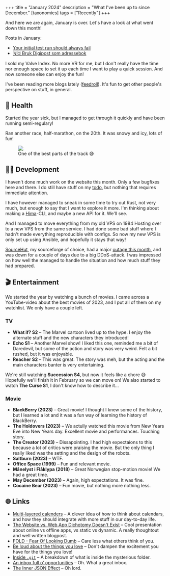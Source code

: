 +++
title = "January 2024"
description = "What I've been up to since December."
[taxonomies]
tags = ["Recently"]
+++

And here we are again, January is over. Let's have a look at what went down this
month!

Posts in January:

- [Your initial test run should always fail](/blog/your-initial-test-run-should-always-fail)
- [🇳🇴 Bruk Digipost som adressebok](/blog/bruk-digipost-som-adressebok)

I sold my Valve Index. No more VR for me, but I don't really have the time nor
enough space to set it up each time I want to play a quick session. And now
someone else can enjoy the fun!

I've been reading more blogs lately ([feedroll](/logs/feedroll)). It's fun to
get other people's perspective on stuff, in general.

## 💪 Health

Started the year sick, but I managed to get through it quickly and have been
running semi-regulary!

Ran another race, half-marathon, on the 20th. It was snowy and icy, lots of fun!

<figure>
  <img src="/img/blog/2024-01-31-2024-january-recently/snowy.webp" />
  <figcaption>One of the best parts of the track 😅</figcaption>
</figure>

## 🧑‍💻 Development

I haven't done much work on the website this month. Only a few bugfixes here and
there. I do still have stuff on my [todo](/todo), but nothing that requires
immediate attention.

I have however managed to sneak in some time to try out Rust, not very much, but
enough to say that I want to explore it more. I'm thinking about making a
[Hima](https://sr.ht/~timharek/hima/)-CLI, and maybe a new API for it. We'll
see.

And I managed to move everything from my old VPS on 1984 Hosting over to a new
VPS from the same service. I had done some bad stuff where I hadn't made
everything reproducible with configs. So now my new VPS is only set up using
Ansible, and hopefully it stays that way!

[SourceHut](https://sourcehut.org/), my sourceforge of choice, had a major
[outage this month](https://sourcehut.org/blog/2024-01-19-outage-post-mortem/),
and was down for a couple of days due to a big DDoS-attack. I was impressed on
how well the managed to handle the situation and how much stuff they had
prepared.

## 🎬 Entertainment

We started the year by watching a bunch of movies. I came across a YouTube-video
about the best movies of 2023, and I put all of them on my watchlist. We only
have a couple left.

### TV

- **What if? S2** – The Marvel cartoon lived up to the hype. I enjoy the
  alternate stuff and the new characters they introduced!
- **Echo S1** – Another Marvel show! I liked this one, reminded me a bit of
  Daredevil, but some of the action and story was very weird. Felt a bit rushed,
  but it was enjoyable.
- **Reacher S2** – This was great. The story was meh, but the acting and the
  main characters banter is very entertaining.

We're still watching **Succession S4**, but now it feels like a chore 😅
Hopefully we'll finish it in February so we can move on! We also started to
watch **The Curse S1**, I don't know how to describe it...

### Movie

- **BlackBerry (2023)** – Great movie! I thought I knew some of the history, but
  I learned a lot and it was a fun way of learning the history of BlackBerry.
- **The Holdovers (2023)** – We actully watched this movie from New Years Eve
  into New Years day. Excellent movie and performances. Touching story.
- **The Creator (2023)** – Dissapointing. I had high expectaions to this because
  a lot of critics were praising the movie. But the only thing I really liked
  was the setting and the design of the robots.
- **Saltburn (2023)** – WTF.
- **Office Space (1999)** – Fun and relevant movie.
- **Månelyst i Flåklypa (2018)** – Great Norwegian stop-motion movie! We had a
  great time.
- **May December (2023)** – Again, high expectations. It was fine.
- **Cocaine Bear (2023)** – Fun movie, but nothing more nothing less.

## 🌐 Links

- [Multi-layered calenders][calendars] – A clever idea of how to think about
  calendars, and how they should integrate with more stuff in our day-to-day
  life.
- [The Website vs. Web App Dichotomy Doesn't Exist][webapp] – Cool presentation
  about online vs offline apps, vs static vs dynamic. A really thoughtout and
  well written blogpost.
- [FOLD - Fear Of Looking Dumb][fold] – Care less what others think of you.
- [Be loud about the things you love][love] – Don't dampen the excitement you
  have for the things you love!
- [Inside `.git`][inside_git] – A breakdown of what is inside the mysterious
  folder.
- [An inbox full o’ opportunities][spam] – Oh. What a great inbox.
- [The Inner JSON Effect][json_wtf] – Oh lord.

[calendars]: https://julian.digital/2023/07/06/multi-layered-calendars/
[webapp]:
  https://jakelazaroff.com/words/the-website-vs-web-app-dichotomy-doesnt-exist/
[fold]: https://www.eddiedale.com/blog/fold-fear-of-looking-dumb
[love]: https://robinrendle.com/notes/be-loud-about-the-things-you-love/
[inside_git]: https://jvns.ca/blog/2024/01/26/inside-git/
[spam]: https://daverupert.com/2024/01/inbox-opportunities/
[json_wtf]: https://thedailywtf.com/articles/the-inner-json-effect
